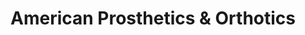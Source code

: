 ---
title: "American Prosthetics & Orthotics"
url: /ames/american-prosthetics-and-orthotics/
shop: medical supply
---